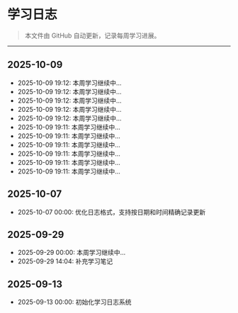 # 学习日志

> 本文件由 GitHub 自动更新，记录每周学习进展。

---

## 2025-10-09
- 2025-10-09 19:12: 本周学习继续中...
- 2025-10-09 19:12: 本周学习继续中...
- 2025-10-09 19:12: 本周学习继续中...
- 2025-10-09 19:12: 本周学习继续中...
- 2025-10-09 19:12: 本周学习继续中...
- 2025-10-09 19:11: 本周学习继续中...
- 2025-10-09 19:11: 本周学习继续中...
- 2025-10-09 19:11: 本周学习继续中...
- 2025-10-09 19:11: 本周学习继续中...
- 2025-10-09 19:11: 本周学习继续中...
- 2025-10-09 19:11: 本周学习继续中...

## 2025-10-07

- 2025-10-07 00:00: 优化日志格式，支持按日期和时间精确记录更新

## 2025-09-29

- 2025-09-29 00:00: 本周学习继续中...
- 2025-09-29 14:04: 补充学习笔记

## 2025-09-13

- 2025-09-13 00:00: 初始化学习日志系统

